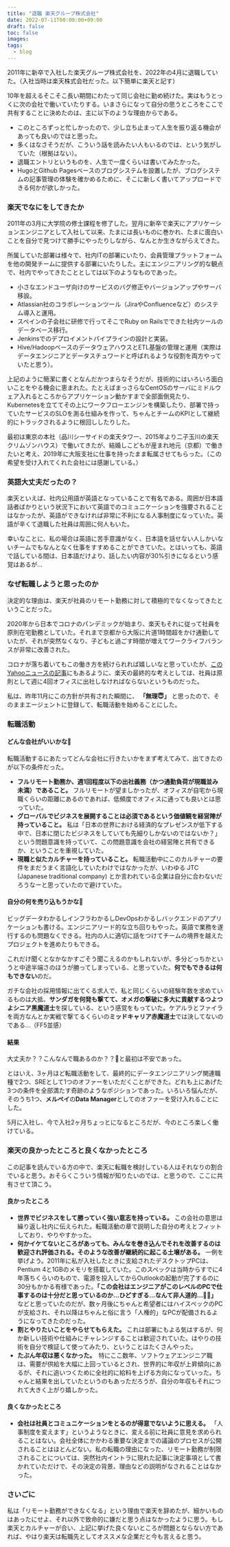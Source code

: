 ```yaml
---
title: "退職 楽天グループ株式会社"
date: 2022-07-11T00:00:00+09:00
draft: false
toc: false
images:
tags:
  - blog
---
```

2011年に新卒で入社した楽天グループ株式会社を、2022年の4月に退職していた。（入社当時は楽天株式会社だった。以下簡単に楽天と記す）

10年を超えるそこそこ長い期間にわたって同じ会社に勤め続けた。実はもうとっくに次の会社で働いていたりする。いまさらになって自分の思うところをここで共有することに決めたのは、主に以下のような理由からである。

* このところずっと忙しかったので、少し立ち止まって人生を振り返る機会があっても良いのではと思った。
* 多くはなさそうだが、こういう話を読みたい人もいるのでは、という気がしていた（根拠はない）。
* 退職エントリというものを、人生で一度くらいは書いてみたかった。
* HugoとGithub Pagesベースのブログシステムを設置したが、ブログシステムの記事管理の体験を確かめるために、そこに新しく書いてアップロードできる何かが欲しかった。

### 楽天でなにをしてきたか

2011年の3月に大学院の修士課程を修了した。翌月に新卒で楽天にアプリケーションエンジニアとして入社して以来、たまには長いものに巻かれ、たまに面白いことを自分で見つけて勝手にやったりしながら、なんとか生きながらえてきた。

所属していた部署は様々で、社内ITの部署にいたり、会員管理プラットフォームを他の開発チームに提供する部署にいたりした。主にエンジニアリング的な観点で、社内でやってきたこととしては以下のようなものであった。

* 小さなエンドユーザ向けのサービスのバグ修正やバージョンアップやサーバ移設。
* Atlassian社のコラボレーションツール（JiraやConfluenceなど）のシステム導入と運用。
* スペインの子会社に研修で行ってそこでRuby on Railsでできた社内ツールのデータベース移行。
* Jenkinsでのデプロイメントパイプラインの設計と実装。
* Hive/HadoopベースのデータウェアハウスとETL基盤の管理と運用（実際はデータエンジニアとデータスチュワードと呼ばれるような役割を両方やっていたと思う）。

上記のように簡潔に書くとなんだかつまらなそうだが、技術的にはいろいろ面白いことをやる機会に恵まれた。たとえばまっさらなCentOSのサーバにミドルウェア入れるところからアプリケーション動かすまで全部面倒見たり、Kubernetesを立ててその上にワークフローエンジンを構築したり、部署で持っていたサービスのSLOを測る仕組みを作って、ちゃんとチームのKPIとして継続的にトラックされるように根回ししたりした。

最初は東京の本社（品川シーサイドの楽天タワー、2015年より二子玉川の楽天クリムゾンハウス）で働いてきたが、結婚しこどもが産まれ地元（京都）で働きたいと考え、2019年に大阪支社に仕事を持ったまま転属させてもらった。（この希望を受け入れてくれた会社には感謝している。）

### 英語大丈夫だったの？

楽天といえば、社内公用語が英語となっていることで有名である。周囲が日本語話者ばかりという状況下において英語でのコミュニケーションを強要されることはなかったが、英語ができなければ非常に不利になる人事制度になっていた。英語が辛くて退職した社員は周囲に何人もいた。

幸いなことに、私の場合は英語に苦手意識がなく、日本語を話せない人しかいないチームでもなんとなく仕事をすすめることができていた。とはいっても、英語で話している間は、日本語だけより、話したい内容が30%引きになるという感覚はあるが...

### なぜ転職しようと思ったのか

決定的な理由は、楽天が社員のリモート勤務に対して積極的でなくなってきたということだった。

2020年から日本でコロナのパンデミックが始まり、楽天もそれに従って社員を原則在宅勤務としていた。それまで京都から大阪に片道1時間超をかけ通勤していたが、それが突然なくなり、子どもと過ごす時間が増えてワークライフバランスが非常に改善された。

コロナが落ち着いてもこの働き方を続けられれば嬉しいなと思っていたが、[このYahooニュースの記事](https://news.yahoo.co.jp/articles/04e5a9014af621eb440233c7ff4d5f37b6db0fec)にもあるように、楽天の最終的な考えとしては、社員は原則として週に4回オフィスに出社しなければならないというものだった。

私は、昨年11月にこの方針が共有された瞬間に、
**「無理😇」**
と思ったので、そのままエージェントに登録して、転職活動を始めることにした。

### 転職活動

#### どんな会社がいいかな🤔

転職活動するにあたってどんな会社に行きたいかをまず考えてみて、出てきたのが以下の条件だった。

* **フルリモート勤務か、週1回程度以下の出社義務（かつ通勤負荷が現職並み未満）であること。** フルリモートが望ましかったが、オフィスが自宅から現職くらいの距離にあるのであれば、低頻度でオフィスに通っても良いとは思っていた。
* **グローバルでビジネスを展開することは必須であるという価値観を経営陣が持っていること。** 私は「日本の世界における経済的なプレゼンスが低下する中で、日本に閉じたビジネスをしていても先細りしかないのではないか？」という問題意識を持っていて、この問題意識を会社の経営陣と共有できるか、ということを重視していた。
* **現職と似たカルチャーを持っていること。** 転職活動中にこのカルチャーの要件をまだうまく言語化していたわけではなかったが、いわゆる JTC (Japanese traditional company) とか言われている企業は自分に合わないだろうなーと思っていたので避けていた。

#### 自分の何を売り込もうかな🤔

ビッグデータわかるしインフラわかるしDevOpsわかるしバックエンドのアプリケーションも書ける。エンジニアリード的な立ち回りもやった。英語で業務を遂行するのも問題なくできる。社内の人に適切に話をつけてチームの境界を越えたプロジェクトを進めたりもできる。

これだけ聞くとなかなかすごそう聞こえるのかもしれないが、多分どっちかというと中途半端さのほうが勝ってしまっている、と思っていた。**何でもできるは何もできない**のだ。

ガチな会社の採用情報に出てくる求人で、私と同じくらいの経験年数を求めているものは大抵、**サンダガを何発も撃てて、オメガの撃破に多大に貢献するつよつよシニア黒魔道士**を探している、という感覚をもっていた。ケアルラとファイラを両方なんとか実戦で撃てるくらいの**ミッドキャリア赤魔道士**では決してないのである...（FF5並感）

#### 結果

大丈夫か？？こんなんで職あるのか？？🤔と最初は不安であった。

とはいえ、3ヶ月ほど転職活動をして、最終的にデータエンジニアリング関連職種で2つ、SREとして1つのオファーをいただくことができた。どれも上にあげた3つの条件を全部満たす奇跡のようなポジションであった。いろいろ悩んだが、そのうち1つ、**メルペイ**の**Data Manager**としてのオファーを受け入れることにした。

5月に入社し、今で入社2ヶ月ちょっとになるところだが、今のところ楽しく働けている。

### 楽天の良かったところと良くなかったところ
この記事を読んでいる方の中で、楽天に転職を検討している人はそれなりの割合でいると思う。おそらくこういう情報が知りたいのでは、と思うので、ここに共有させて頂こう。

#### 良かったところ

  * **世界でビジネスをして勝っていく強い意志を持っている。**
  この会社の意思は繰り返し社内に伝えられた。転職活動の章で説明した自分の考えとフィットしており、やりやすかった。
  * **何かイケてないところがあっても、みんなを巻き込んでそれを改善するのは歓迎され評価される。そのような改善が継続的に起こる土壌がある。** 一例を挙げよう。2011年に私が入社したときに支給されたデスクトップPCは、Pentium 4と1GBのメモリを搭載していた。このスペックは当時からすでに4年落ちくらいのもので、電源を投入してからOutlookの起動が完了するのに30分もかかる有様であった。**「この会社はエンジニアがこのレベルのPCで仕事するのは十分だと思っているのか...ひどすぎる...なんて非人道的...😮‍💨」** などと思っていたのだが、数ヶ月後にちゃんと希望者にはハイスペックのPCが支給され、それ以降はちゃんと俗に言う「人権的」なPCが配備されるようになってきたのだった。
  * **割とやりたいことをやらせてもらえた。** これは部署にもよる気はするが、何か新しい技術や仕組みにチャレンジすることは歓迎されていた。はやりの技術を自分で検証して使ってみたり、ということはたくさんやった。
  * **たぶん年収は悪くなかった。**　特にここ数年、ソフトウェアエンジニア職は、需要が供給を大幅に上回っているとされ、世界的に年収が上昇傾向にあるが、それに追いつくために全社的に給料を上げる方向になっていった。ちゃんと結果を出していたというのもあっただろうが、自分の年収もそれにつれて大きく上がり嬉しかった。

#### 良くなかったところ

  * **会社は社員とコミュニケーションをとるのが得意でないように思える。**
  「人事制度を変えます」というようなときに、変える前に社員に意見を求められることはない。会社全体にかかわる重要な決定までの議論のプロセスが公開されることはほとんどない。私の転職の理由になった、リモート勤務が制限されることについては、突然社内イントラに現れた記事に決定事項として書かれていただけで、その決定の背景、理由などの説明がなされることはなかった。

### さいごに

私は「リモート勤務ができなくなる」という理由で楽天を辞めたが、細かいものはあったにせよ、それ以外で致命的に嫌だと思う点はなかったように思う。もし楽天とカルチャーが合い、上記に挙げた良くないところが問題とならない方であれば、やはり楽天は転職先としてオススメな企業だと今も言えると思う。

